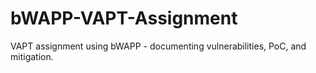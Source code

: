 # bWAPP-VAPT-Assignment
VAPT assignment using bWAPP - documenting vulnerabilities, PoC, and mitigation.
